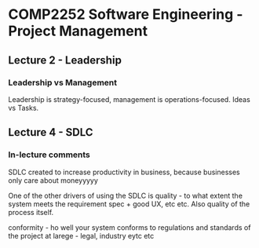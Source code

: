 # COMP2252 Software Engineering - Project Management

## Lecture 2 - Leadership

### Leadership vs Management

Leadership is strategy-focused, management is operations-focused. Ideas vs Tasks.

## Lecture 4 - SDLC

### In-lecture comments

SDLC created to increase productivity in business, because businesses only care about moneyyyyy

One of the other drivers of using the SDLC is quality - to what extent the system meets the requirement spec + good UX, etc etc. Also quality of the process itself.

conformity - ho well your system conforms to regulations and standards of the project at larege - legal, industry eytc etc

